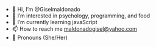 - 👋 Hi, I’m @Giselmaldonado
- 👀 I’m interested in psychology, programming, and food
- 🌱 I’m currently learning javaScript
- 📫 How to reach me maldonadogisel@yahoo.com
- 💞️ Pronouns (She/Her)
<!---
Giselmaldonado/Giselmaldonado is a ✨ special ✨ repository because its `README.md` (this file) appears on your GitHub profile.
You can click the Preview link to take a look at your changes.
--->

